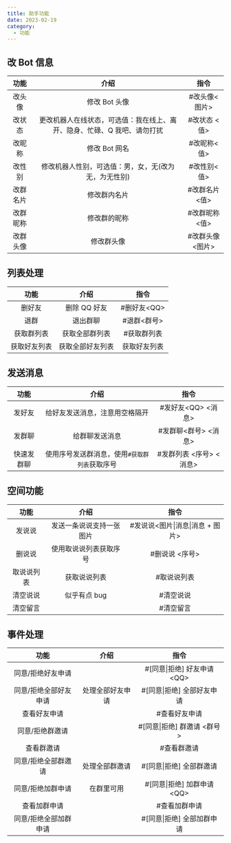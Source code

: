 ```yaml
---
title: 助手功能
date: 2023-02-19
category:
  - 功能
---
```



## 改 Bot 信息

|   功能   |                                   介绍                                   |      指令       |
| :------: | :----------------------------------------------------------------------: | :-------------: |
|  改头像  |                              修改 Bot 头像                               |  #改头像<图片>  |
|  改状态  | 更改机器人在线状态，可选值：我在线上、离开、隐身、忙碌、Q 我吧、请勿打扰 |  #改状态 <值>   |
|  改昵称  |                              修改 Bot 网名                               |   #改昵称<值>   |
|  改性别  |           修改机器人性别，可选值：男，女，无(改为无，为无性别)           |   #改性别<值>   |
| 改群名片 |                               修改群内名片                               |  #改群名片<值>  |
| 改群昵称 |                               修改群的昵称                               |  #改群昵称<值>  |
| 改群头像 |                                修改群头像                                | #改群头像<图片> |

## 列表处理

|     功能     |       介绍       |     指令     |
| :----------: | :--------------: | :----------: |
|    删好友    |   删除 QQ 好友   | #删好友\<QQ> |
|     退群     |     退出群聊     | #退群<群号>  |
|  获取群列表  |  获取全部群列表  | #获取群列表  |
| 获取好友列表 | 获取全部好友列表 | 获取好友列表 |

## 发送消息

|    功能    |                     介绍                      |          指令           |
| :--------: | :-------------------------------------------: | :---------------------: |
|   发好友   |        给好友发送消息，注意用空格隔开         |   #发好友\<QQ> <消息>   |
|   发群聊   |                给群聊发送消息                 |  #发群聊<群号> <消息>   |
| 快速发群聊 | 使用序号发送群消息，使用`#获取群列表`获取序号 | #发群列表 <序号> <消息> |

## 空间功能

|    功能    |           介绍           |               指令               |
| :--------: | :----------------------: | :------------------------------: |
|   发说说   | 发送一条说说支持一张图片 | #发说说<图片\|消息\|消息 + 图片> |
|   删说说   |  使用取说说列表获取序号  |          #删说说 <序号>          |
| 取说说列表 |       获取说说列表       |           #取说说列表            |
|  清空说说  |       似乎有点 bug       |            #清空说说             |
|  清空留言  |                          |            #清空留言             |

## 事件处理

|         功能          |       介绍       |             指令             |
| :-------------------: | :--------------: | :--------------------------: |
|   同意/拒绝好友申请   |                  | #[同意\|拒绝] 好友申请 \<QQ> |
| 同意/拒绝全部好友申请 | 处理全部好友申请 |  #[同意\|拒绝] 全部好友申请  |
|     查看好友申请      |                  |        #查看好友申请         |
|    同意/拒绝群邀请    |                  | #[同意\|拒绝] 群邀请 <群号>  |
|      查看群邀请       |                  |         #查看群邀请          |
|  同意/拒绝全部群邀请  |  处理全部群邀请  |   #[同意\|拒绝] 全部群邀请   |
|   同意/拒绝加群申请   |    在群里可用    | #[同意\|拒绝] 加群申请 \<QQ> |
|     查看加群申请      |                  |        #查看加群申请         |
| 同意/拒绝全部加群申请 |                  |  #[同意\|拒绝] 全部加群申请  |


